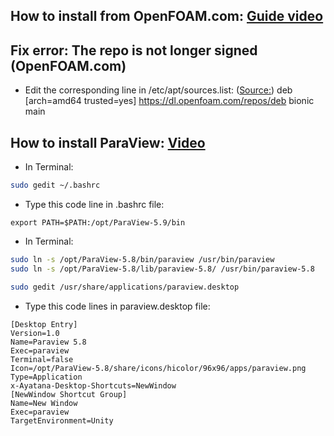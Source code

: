## How to install from OpenFOAM.com: [Guide video](https://www.youtube.com/watch?v=CeEJS1eT9NE) 

## Fix error: The repo is not longer signed (OpenFOAM.com)
- Edit the corresponding line in /etc/apt/sources.list: ([Source:](https://www.cfd-online.com/Forums/openfoam-installation/243709-repo-not-longer-signed-openfoam-com.html))
deb [arch=amd64 trusted=yes] https://dl.openfoam.com/repos/deb bionic main

## How to install ParaView: [Video](https://www.youtube.com/watch?v=tWEGjWD8d2M)
- In Terminal:
```bash
sudo gedit ~/.bashrc
```
- Type this code line in .bashrc file: 
```
export PATH=$PATH:/opt/ParaView-5.9/bin
```
- In Terminal:
```bash
sudo ln -s /opt/ParaView-5.8/bin/paraview /usr/bin/paraview
sudo ln -s /opt/ParaView-5.8/lib/paraview-5.8/ /usr/bin/paraview-5.8
```

```bash
sudo gedit /usr/share/applications/paraview.desktop
```
- Type this code lines in paraview.desktop file:
```
[Desktop Entry]
Version=1.0
Name=Paraview 5.8
Exec=paraview
Terminal=false
Icon=/opt/ParaView-5.8/share/icons/hicolor/96x96/apps/paraview.png
Type=Application
x-Ayatana-Desktop-Shortcuts=NewWindow
[NewWindow Shortcut Group]
Name=New Window
Exec=paraview
TargetEnvironment=Unity
```
